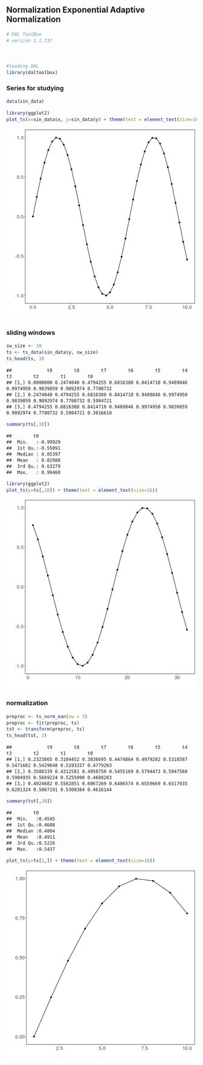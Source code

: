 ## Normalization Exponential Adaptive Normalization


``` r
# DAL ToolBox
# version 1.1.737



#loading DAL
library(daltoolbox) 
```

### Series for studying


``` r
data(sin_data)
```


``` r
library(ggplot2)
plot_ts(x=sin_data$x, y=sin_data$y) + theme(text = element_text(size=16))
```

![plot of chunk unnamed-chunk-3](fig/ts_norm_ean/unnamed-chunk-3-1.png)

### sliding windows


``` r
sw_size <- 10
ts <- ts_data(sin_data$y, sw_size)
ts_head(ts, 3)
```

```
##             t9        t8        t7        t6        t5        t4        t3        t2        t1        t0
## [1,] 0.0000000 0.2474040 0.4794255 0.6816388 0.8414710 0.9489846 0.9974950 0.9839859 0.9092974 0.7780732
## [2,] 0.2474040 0.4794255 0.6816388 0.8414710 0.9489846 0.9974950 0.9839859 0.9092974 0.7780732 0.5984721
## [3,] 0.4794255 0.6816388 0.8414710 0.9489846 0.9974950 0.9839859 0.9092974 0.7780732 0.5984721 0.3816610
```

``` r
summary(ts[,10])
```

```
##        t0          
##  Min.   :-0.99929  
##  1st Qu.:-0.55091  
##  Median : 0.05397  
##  Mean   : 0.02988  
##  3rd Qu.: 0.63279  
##  Max.   : 0.99460
```


``` r
library(ggplot2)
plot_ts(y=ts[,10]) + theme(text = element_text(size=16))
```

![plot of chunk unnamed-chunk-5](fig/ts_norm_ean/unnamed-chunk-5-1.png)

### normalization


``` r
preproc <- ts_norm_ean(nw = 3)
preproc <- fit(preproc, ts)
tst <- transform(preproc, ts)
ts_head(tst, 3)
```

```
##             t9        t8        t7        t6        t5        t4        t3        t2        t1        t0
## [1,] 0.2323665 0.3104452 0.3836695 0.4474864 0.4979282 0.5318587 0.5471682 0.5429048 0.5193337 0.4779203
## [2,] 0.3580339 0.4312581 0.4950750 0.5455169 0.5794473 0.5947568 0.5904935 0.5669224 0.5255090 0.4688283
## [3,] 0.4924682 0.5562851 0.6067269 0.6406574 0.6559669 0.6517035 0.6281324 0.5867191 0.5300384 0.4616144
```

``` r
summary(tst[,10])
```

```
##        t0        
##  Min.   :0.4545  
##  1st Qu.:0.4608  
##  Median :0.4804  
##  Mean   :0.4911  
##  3rd Qu.:0.5226  
##  Max.   :0.5437
```

``` r
plot_ts(y=ts[1,]) + theme(text = element_text(size=16))
```

![plot of chunk unnamed-chunk-6](fig/ts_norm_ean/unnamed-chunk-6-1.png)

